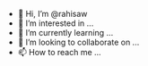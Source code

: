 - 👋 Hi, I’m @rahisaw
- 👀 I’m interested in ...
- 🌱 I’m currently learning ...
- 💞️ I’m looking to collaborate on ...
- 📫 How to reach me ...

<!---
rahisaw/rahisaw is a ✨ special ✨ repository because its `README.md` (this file) appears on your GitHub profile.
You can click the Preview link to take a look at your changes.
--->
